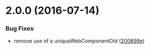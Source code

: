 <a name="2.0.0"></a>
# 2.0.0 (2016-07-14)


### Bug Fixes

* remove use of a uniqueWebComponentOld ([200899e](https://bitbucket.org/atlassian/atlaskit/commits/200899e))



